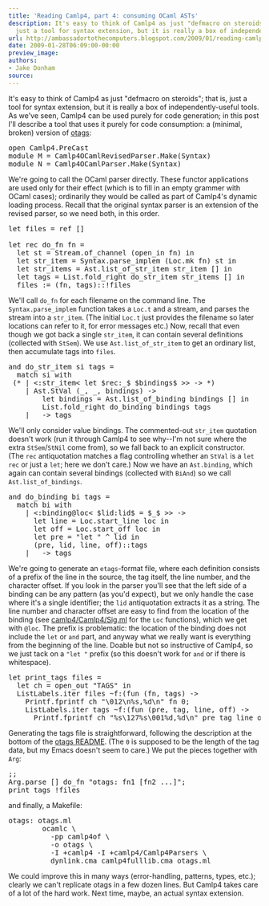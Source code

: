 ```yaml
---
title: 'Reading Camlp4, part 4: consuming OCaml ASTs'
description: It's easy to think of Camlp4 as just "defmacro on steroids"; that is,
  just a tool for syntax extension, but it is really a box of independen...
url: http://ambassadortothecomputers.blogspot.com/2009/01/reading-camlp4-part-4-consuming-ocaml.html
date: 2009-01-28T06:09:00-00:00
preview_image:
authors:
- Jake Donham
source:
---
```


It's easy to think of Camlp4 as just &quot;defmacro on steroids&quot;; that is, just a tool for syntax extension, but it is really a box of independently-useful tools. As we've seen, Camlp4 can be used purely for code generation; in this post I'll describe a tool that uses it purely for code consumption: a (minimal, broken) version of <a href="http://www.cs.ru.nl/~tews/otags/">otags</a>:
<pre>
<span class="htmlize-tuareg-font-lock-governing">open</span> <span class="htmlize-type">Camlp4.PreCast</span>
<span class="htmlize-tuareg-font-lock-governing">module</span> <span class="htmlize-type">M </span><span class="htmlize-tuareg-font-lock-operator">=</span> <span class="htmlize-type">Camlp4OCamlRevisedParser</span>.Make<span class="htmlize-tuareg-font-lock-operator">(</span>Syntax<span class="htmlize-tuareg-font-lock-operator">)</span>
<span class="htmlize-tuareg-font-lock-governing">module</span> <span class="htmlize-type">N </span><span class="htmlize-tuareg-font-lock-operator">=</span> <span class="htmlize-type">Camlp4OCamlParser</span>.Make<span class="htmlize-tuareg-font-lock-operator">(</span>Syntax<span class="htmlize-tuareg-font-lock-operator">)</span>
</pre>
We're going to call the OCaml parser directly. These functor applications are used only for their effect (which is to fill in an empty grammer with OCaml cases); ordinarily they would be called as part of Camlp4's dynamic loading process. Recall that the original syntax parser is an extension of the revised parser, so we need both, in this order.
<pre>
<span class="htmlize-tuareg-font-lock-governing">let</span> <span class="htmlize-variable-name">files </span><span class="htmlize-tuareg-font-lock-operator">=</span> <span class="htmlize-tuareg-font-lock-operator">ref</span> <span class="htmlize-tuareg-font-lock-operator">[]</span>

<span class="htmlize-tuareg-font-lock-governing">let</span> <span class="htmlize-tuareg-font-lock-governing">rec</span> <span class="htmlize-function-name">do_fn</span><span class="htmlize-variable-name"> fn </span><span class="htmlize-tuareg-font-lock-operator">=</span>
  <span class="htmlize-tuareg-font-lock-governing">let</span> <span class="htmlize-variable-name">st </span><span class="htmlize-tuareg-font-lock-operator">=</span> <span class="htmlize-type">Stream</span>.of_channel <span class="htmlize-tuareg-font-lock-operator">(</span>open_in fn<span class="htmlize-tuareg-font-lock-operator">)</span> <span class="htmlize-tuareg-font-lock-governing">in</span>
  <span class="htmlize-tuareg-font-lock-governing">let</span> <span class="htmlize-variable-name">str_item </span><span class="htmlize-tuareg-font-lock-operator">=</span> <span class="htmlize-type">Syntax</span>.parse_implem <span class="htmlize-tuareg-font-lock-operator">(</span><span class="htmlize-type">Loc</span>.mk fn<span class="htmlize-tuareg-font-lock-operator">)</span> st <span class="htmlize-tuareg-font-lock-governing">in</span>
  <span class="htmlize-tuareg-font-lock-governing">let</span> <span class="htmlize-variable-name">str_items </span><span class="htmlize-tuareg-font-lock-operator">=</span> <span class="htmlize-type">Ast</span>.list_of_str_item str_item <span class="htmlize-tuareg-font-lock-operator">[]</span> <span class="htmlize-tuareg-font-lock-governing">in</span>
  <span class="htmlize-tuareg-font-lock-governing">let</span> <span class="htmlize-variable-name">tags </span><span class="htmlize-tuareg-font-lock-operator">=</span> <span class="htmlize-type">List</span>.fold_right do_str_item str_items <span class="htmlize-tuareg-font-lock-operator">[]</span> <span class="htmlize-tuareg-font-lock-governing">in</span>
  files <span class="htmlize-tuareg-font-lock-operator">:=</span> <span class="htmlize-tuareg-font-lock-operator">(</span>fn<span class="htmlize-tuareg-font-lock-operator">,</span> tags<span class="htmlize-tuareg-font-lock-operator">)::!</span>files
</pre>
We'll call <code>do_fn</code> for each filename on the command line. The <code>Syntax.parse_implem</code> function takes a <code>Loc.t</code> and a stream, and parses the stream into a <code>str_item</code>. (The initial <code>Loc.t</code> just provides the filename so later locations can refer to it, for error messages etc.) Now, recall that even though we got back a single <code>str_item</code>, it can contain several definitions (collected with <code>StSem</code>). We use <code>Ast.list_of_str_item</code> to get an ordinary list, then accumulate tags into <code>files</code>.
<pre>
<span class="htmlize-tuareg-font-lock-governing">and</span> <span class="htmlize-function-name">do_str_item</span><span class="htmlize-variable-name"> si tags </span><span class="htmlize-tuareg-font-lock-operator">=</span>
  <span class="htmlize-keyword">match</span> si <span class="htmlize-keyword">with</span>
 <span class="htmlize-comment">(* | &lt;:str_item&lt; let $rec:_$ $bindings$ &gt;&gt; -&gt; *)</span>
    <span class="htmlize-tuareg-font-lock-operator">|</span> <span class="htmlize-type">Ast</span>.StVal <span class="htmlize-tuareg-font-lock-operator">(</span>_<span class="htmlize-tuareg-font-lock-operator">,</span> _<span class="htmlize-tuareg-font-lock-operator">,</span> bindings<span class="htmlize-tuareg-font-lock-operator">)</span> <span class="htmlize-tuareg-font-lock-operator">-&gt;</span>
        <span class="htmlize-tuareg-font-lock-governing">let</span> <span class="htmlize-variable-name">bindings </span><span class="htmlize-tuareg-font-lock-operator">=</span> <span class="htmlize-type">Ast</span>.list_of_binding bindings <span class="htmlize-tuareg-font-lock-operator">[]</span> <span class="htmlize-tuareg-font-lock-governing">in</span>
        <span class="htmlize-type">List</span>.fold_right do_binding bindings tags
    <span class="htmlize-tuareg-font-lock-operator">|</span> _ <span class="htmlize-tuareg-font-lock-operator">-&gt;</span> tags
</pre>
We'll only consider value bindings. The commented-out <code>str_item</code> quotation doesn't work (run it through Camlp4 to see why--I'm not sure where the extra <code>StSem</code>/<code>StNil</code> come from), so we fall back to an explicit constructor. (The <code>rec</code> antiquotation matches a flag controlling whether an <code>StVal</code> is a <code>let rec</code> or just a <code>let</code>; here we don't care.) Now we have an <code>Ast.binding</code>, which again can contain several bindings (collected with <code>BiAnd</code>) so we call <code>Ast.list_of_bindings</code>.
<pre>
<span class="htmlize-tuareg-font-lock-governing">and</span> <span class="htmlize-function-name">do_binding</span><span class="htmlize-variable-name"> bi tags </span><span class="htmlize-tuareg-font-lock-operator">=</span>
  <span class="htmlize-keyword">match</span> bi <span class="htmlize-keyword">with</span>
    <span class="htmlize-tuareg-font-lock-operator">|</span> <span class="htmlize-tuareg-font-lock-operator">&lt;:</span><span class="htmlize-type">binding</span><span class="htmlize-tuareg-font-lock-operator">@</span>loc<span class="htmlize-tuareg-font-lock-operator">&lt;</span> <span class="htmlize-tuareg-font-lock-operator">$</span>lid<span class="htmlize-tuareg-font-lock-operator">:</span><span class="htmlize-type">lid</span><span class="htmlize-tuareg-font-lock-operator">$</span><span class="htmlize-type"> </span><span class="htmlize-tuareg-font-lock-operator">=</span> <span class="htmlize-tuareg-font-lock-operator">$</span>_<span class="htmlize-tuareg-font-lock-operator">$</span> <span class="htmlize-tuareg-font-lock-operator">&gt;&gt;</span> <span class="htmlize-tuareg-font-lock-operator">-&gt;</span>
      <span class="htmlize-tuareg-font-lock-governing">let</span> <span class="htmlize-variable-name">line </span><span class="htmlize-tuareg-font-lock-operator">=</span> <span class="htmlize-type">Loc</span>.start_line loc <span class="htmlize-tuareg-font-lock-governing">in</span>
      <span class="htmlize-tuareg-font-lock-governing">let</span> <span class="htmlize-variable-name">off </span><span class="htmlize-tuareg-font-lock-operator">=</span> <span class="htmlize-type">Loc</span>.start_off loc <span class="htmlize-tuareg-font-lock-governing">in</span>
      <span class="htmlize-tuareg-font-lock-governing">let</span> <span class="htmlize-variable-name">pre </span><span class="htmlize-tuareg-font-lock-operator">=</span> <span class="htmlize-string">&quot;let &quot;</span> <span class="htmlize-tuareg-font-lock-operator">^</span> lid <span class="htmlize-tuareg-font-lock-governing">in</span>
      <span class="htmlize-tuareg-font-lock-operator">(</span>pre<span class="htmlize-tuareg-font-lock-operator">,</span> lid<span class="htmlize-tuareg-font-lock-operator">,</span> line<span class="htmlize-tuareg-font-lock-operator">,</span> off<span class="htmlize-tuareg-font-lock-operator">)::</span>tags
    <span class="htmlize-tuareg-font-lock-operator">|</span> _ <span class="htmlize-tuareg-font-lock-operator">-&gt;</span> tags
</pre>
We're going to generate an <code>etags</code>-format file, where each definition consists of a prefix of the line in the source, the tag itself, the line number, and the character offset. If you look in the parser you'll see that the left side of a binding can be any pattern (as you'd expect), but we only handle the case where it's a single identifier; the <code>lid</code> antiquotation extracts it as a string. The line number and character offset are easy to find from the location of the binding (see <a href="http://camlcvs.inria.fr/cgi-bin/cvsweb/~checkout~/ocaml/camlp4/Camlp4/Sig.ml?content-type=text/plain">camlp4/Camlp4/Sig.ml</a> for the <code>Loc</code> functions), which we get with <code>@loc</code>. The prefix is problematic: the location of the binding does not include the <code>let</code> or <code>and</code> part, and anyway what we really want is everything from the beginning of the line. Doable but not so instructive of Camlp4, so we just tack on a <code>&quot;let &quot;</code> prefix (so this doesn't work for <code>and</code> or if there is whitespace).
<pre>
<span class="htmlize-tuareg-font-lock-governing">let</span> <span class="htmlize-function-name">print_tags</span><span class="htmlize-variable-name"> files </span><span class="htmlize-tuareg-font-lock-operator">=</span>
  <span class="htmlize-tuareg-font-lock-governing">let</span> <span class="htmlize-variable-name">ch </span><span class="htmlize-tuareg-font-lock-operator">=</span> open_out <span class="htmlize-string">&quot;TAGS&quot;</span> <span class="htmlize-tuareg-font-lock-governing">in</span>
  <span class="htmlize-type">ListLabels</span>.iter files <span class="htmlize-tuareg-font-lock-operator">~</span><span class="htmlize-variable-name">f</span><span class="htmlize-tuareg-font-lock-operator">:(</span><span class="htmlize-keyword">fun</span> <span class="htmlize-tuareg-font-lock-operator">(</span><span class="htmlize-variable-name">fn</span><span class="htmlize-tuareg-font-lock-operator">,</span><span class="htmlize-variable-name"> tags</span><span class="htmlize-tuareg-font-lock-operator">)</span><span class="htmlize-variable-name"> </span><span class="htmlize-tuareg-font-lock-operator">-&gt;</span>
    <span class="htmlize-type">Printf</span>.fprintf ch <span class="htmlize-string">&quot;\012\n%s,%d\n&quot;</span> fn 0<span class="htmlize-tuareg-font-lock-operator">;</span>
    <span class="htmlize-type">ListLabels</span>.iter tags <span class="htmlize-tuareg-font-lock-operator">~</span><span class="htmlize-variable-name">f</span><span class="htmlize-tuareg-font-lock-operator">:(</span><span class="htmlize-keyword">fun</span> <span class="htmlize-tuareg-font-lock-operator">(</span><span class="htmlize-variable-name">pre</span><span class="htmlize-tuareg-font-lock-operator">,</span><span class="htmlize-variable-name"> tag</span><span class="htmlize-tuareg-font-lock-operator">,</span><span class="htmlize-variable-name"> line</span><span class="htmlize-tuareg-font-lock-operator">,</span><span class="htmlize-variable-name"> off</span><span class="htmlize-tuareg-font-lock-operator">)</span><span class="htmlize-variable-name"> </span><span class="htmlize-tuareg-font-lock-operator">-&gt;</span>
      <span class="htmlize-type">Printf</span>.fprintf ch <span class="htmlize-string">&quot;%s\127%s\001%d,%d\n&quot;</span> pre tag line off<span class="htmlize-tuareg-font-lock-operator">))</span>
</pre>
Generating the tags file is straightforward, following the description at the bottom of the <a href="http://www.cs.ru.nl/~tews/otags/README">otags README</a>. (The <code>0</code> is supposed to be the length of the tag data, but my Emacs doesn't seem to care.) We put the pieces together with <code>Arg</code>:
<pre>
<span class="htmlize-tuareg-font-lock-operator">;;</span>
<span class="htmlize-type">Arg</span>.parse <span class="htmlize-tuareg-font-lock-operator">[]</span> do_fn <span class="htmlize-string">&quot;otags: fn1 [fn2 ...]&quot;</span><span class="htmlize-tuareg-font-lock-operator">;</span>
print_tags <span class="htmlize-tuareg-font-lock-operator">!</span>files
</pre>
and finally, a Makefile:
<pre>
<span class="htmlize-makefile-targets">otags</span>: otags.ml
<span class="htmlize-pesche-tab">        </span><span class="htmlize-makefile-shell">ocamlc \
</span><span class="htmlize-pesche-tab">        </span>  -pp camlp4of \
<span class="htmlize-pesche-tab">        </span>  -o otags \
<span class="htmlize-pesche-tab">        </span>  -I +camlp4 -I +camlp4/Camlp4Parsers \
<span class="htmlize-pesche-tab">        </span>  dynlink.cma camlp4fulllib.cma otags.ml
</pre>
We could improve this in many ways (error-handling, patterns, types, etc.); clearly we can't replicate otags in a few dozen lines. But Camlp4 takes care of a lot of the hard work. Next time, maybe, an actual syntax extension.
